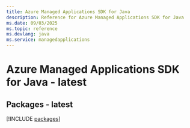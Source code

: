 ```yaml
---
title: Azure Managed Applications SDK for Java
description: Reference for Azure Managed Applications SDK for Java
ms.date: 09/03/2025
ms.topic: reference
ms.devlang: java
ms.service: managedapplications
---
```

# Azure Managed Applications SDK for Java - latest
## Packages - latest
[!INCLUDE [packages](managed-applications-index.md)]